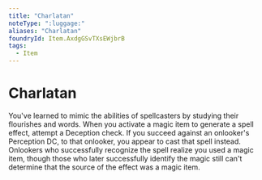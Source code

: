 ```yaml
---
title: "Charlatan"
noteType: ":luggage:"
aliases: "Charlatan"
foundryId: Item.AxdgGSvTXsEWjbrB
tags:
  - Item
---
```


# Charlatan

You've learned to mimic the abilities of spellcasters by studying their flourishes and words. When you activate a magic item to generate a spell effect, attempt a Deception check. If you succeed against an onlooker's Perception DC, to that onlooker, you appear to cast that spell instead. Onlookers who successfully recognize the spell realize you used a magic item, though those who later successfully identify the magic still can't determine that the source of the effect was a magic item.
